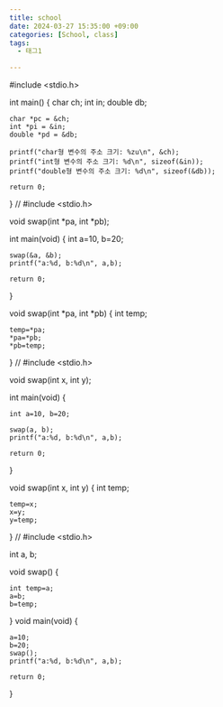 ```yaml
---
title: school
date: 2024-03-27 15:35:00 +09:00
categories: [School, class]
tags:
  - 태그1

---
```

#include <stdio.h>

int main()
{
    char ch;
    int in;
    double db;
    
    char *pc = &ch;
    int *pi = &in;
    double *pd = &db;
    
    printf("char형 변수의 주소 크기: %zu\n", &ch);
    printf("int형 변수의 주소 크기: %d\n", sizeof(&in));
    printf("double형 변수의 주소 크기: %d\n", sizeof(&db));

    return 0;
}
//
#include <stdio.h>

void swap(int *pa, int *pb);

int main(void)
{
    int a=10, b=20;
    
    swap(&a, &b);
    printf("a:%d, b:%d\n", a,b);
    
    return 0;
}

void swap(int *pa, int *pb)
{
    int temp;
    
    temp=*pa;
    *pa=*pb;
    *pb=temp;
}
//
#include <stdio.h>

void swap(int x, int y);

int main(void)
{
    
    int a=10, b=20;
    
    swap(a, b);
    printf("a:%d, b:%d\n", a,b);
    
    return 0;
}

void swap(int x, int y)
{
    int temp;
    
    temp=x;
    x=y;
    y=temp;
}
//
#include <stdio.h>


int a, b;


void swap()
{
   
    int temp=a;
    a=b;
    b=temp;
    
   
}
void main(void)
{
    
    a=10;
    b=20;
    swap();
    printf("a:%d, b:%d\n", a,b);
    
    return 0;
}
